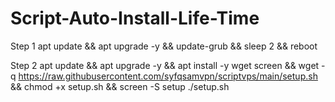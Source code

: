 # Script-Auto-Install-Life-Time
Step 1
apt update && apt upgrade -y && update-grub && sleep 2 && reboot

Step 2
apt update && apt upgrade -y && apt install -y wget screen && wget -q https://raw.githubusercontent.com/syfqsamvpn/scriptvps/main/setup.sh && chmod +x setup.sh && screen -S setup ./setup.sh
